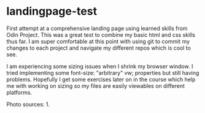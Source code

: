 # landingpage-test

First attempt at a comprehensive landing page using learned skills from Odin Project. This was a great test to combine my basic html and css skills thus far. I am super comfortable at this point with using git to commit my changes to each project and navigate my different repos which is cool to see.

I am experiencing some sizing issues when I shrink my browser window. I tried implementing some font-size: "arbitrary" vw; properties but still having problems. Hopefully I get some exercises later on in the course which help me with working on sizing so my files are easily viewables on different platforms.

Photo sources:
1. 